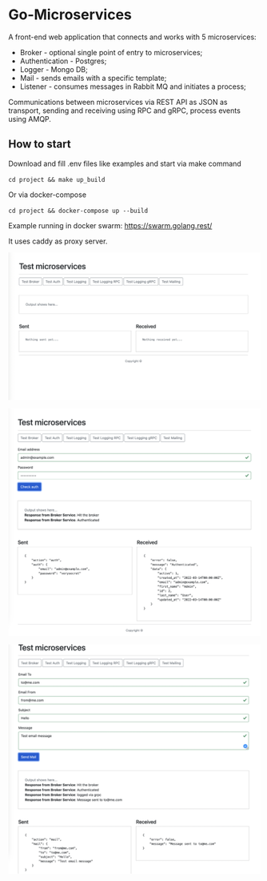 # Go-Microservices

 A front-end web application that connects and works with 5 microservices:

- Broker - optional single point of entry to microservices;
- Authentication - Postgres;
- Logger - Mongo DB;
- Mail - sends emails with a specific template;
- Listener - consumes messages in Rabbit MQ and initiates a process;

Communications between microservices via REST API as JSON as transport, sending and receiving using RPC and gRPC, process events using AMQP.

## How to start

Download and fill .env files like examples and start via make command 

`cd project && make up_build`

Or via docker-compose

`cd project && docker-compose up --build`

Example running in docker swarm: https://swarm.golang.rest/

It uses caddy as proxy server.

![main page](images/base.png)

![auth](images/auth.png)

![mail](images/mail.png)
